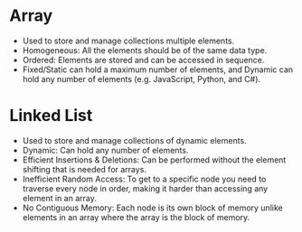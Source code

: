 # Array

- Used to store and manage collections multiple elements.
- Homogeneous: All the elements should be of the same data type.
- Ordered: Elements are stored and can be accessed in sequence.
- Fixed/Static can hold a maximum number of elements, and Dynamic can hold any number of elements (e.g. JavaScript, Python, and C#).

# Linked List

- Used to store and manage collections of dynamic elements.
- Dynamic: Can hold any number of elements.
- Efficient Insertions & Deletions: Can be performed without the element shifting that is needed for arrays.
- Inefficient Random Access: To get to a specific node you need to traverse every node in order, making it harder than accessing any element in an array.
- No Contiguous Memory: Each node is its own block of memory unlike elements in an array where the array is the block of memory.
